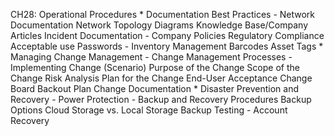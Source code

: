 CH28: Operational Procedures
    * Documentation Best Practices
        - Network Documentation
          Network Topology Diagrams
          Knowledge Base/Company Articles
          Incident Documentation
        - Company Policies
          Regulatory Compliance
          Acceptable use
          Passwords
        - Inventory Management
          Barcodes
          Asset Tags
    * Managing Change Management
        - Change Management Processes
        - Implementing Change (Scenario)
          Purpose of the Change
          Scope of the Change
          Risk Analysis
          Plan for the Change
          End-User Acceptance
          Change Board
          Backout Plan
          Change Documentation
    * Disaster Prevention and Recovery
        - Power Protection
        - Backup and Recovery Procedures
          Backup Options
          Cloud Storage vs. Local Storage
          Backup Testing
        - Account Recovery
        